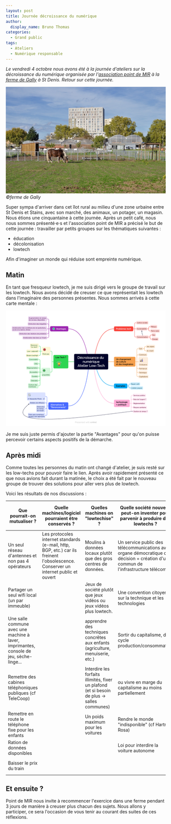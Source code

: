 ```yaml
---
layout: post
title: Journée décroissance du numérique
author:
  display_name: Bruno Thomas
categories:
  - Grand public
tags:
  - Ateliers
  - Numérique responsable
---
```

_Le vendredi 4 octobre nous avons été à la journée d'ateliers sur la décroissance du numérique organisée par l'[association point de MIR](https://www.point-de-mir.com/) à la [ferme de Gally](https://www.lesfermesdegally.com/la-ferme-urbaine-saint-denis/la-ferme-ouverte-saint-denis) à St Denis. Retour sur cette journée._

![©ferme de Gally](images/decroissance-numerique1/ferme-de-gally.jpeg  "La ferme de Gally")_©ferme de Gally_

Super sympa d'arriver dans cet îlot rural au milieu d'une zone urbaine entre St Denis et Stains, avec son marché, des animaux, un potager, un magasin. Nous étions une cinquantaine à cette journée. Après un petit café, nous nous sommes présenté·e·s et l'association point de MIR a précisé le but de cette journée : travailler par petits groupes sur les thématiques suivantes : 

- éducation
- décolonisation
- lowtech

Afin d'imaginer un monde qui réduise sont empreinte numérique.

## Matin

En tant que fresqueur lowtech, je me suis dirigé vers le groupe de travail sur les lowtech. Nous avons décidé de creuser ce que représentait les lowtech dans l'imaginaire des personnes présentes. Nous sommes arrivés à cette carte mentale :

![Mind map low tech](/images/decroissance-numerique1/decroissance-numerique-matin.png  "Mind map low tech")

Je me suis juste permis d'ajouter la partie "Avantages" pour qu'on puisse percevoir certains aspects positifs de la démarche.

## Après midi

Comme toutes les personnes du matin ont changé d'atelier, je suis resté sur les low-techs pour pouvoir faire le lien. Après avoir rapidement présenté ce que nous avions fait durant la matinée,  le choix a été fait par le nouveau groupe de trouver des solutions pour aller vers plus de lowtech.

Voici les résultats de nos discussions : 

| Que pourrait-on mutualiser ? | Quelle machines/logiciel pourraient être conservés ?| Quelles machines on "lowtechise" ?| Quelle société nouvelle peut-on inventer pour parvenir à produire des lowtechs ?| Comment faciliter l'adoption de ces outils ? Quels freins ? |
|--|--|--|--|--|
|Un seul réseau d'antennes et non pas 4 opérateurs  |  Les protocoles internet standards (e-mail, http, BGP, etc.) car ils freinent l'obsolescence. Conserver un internet public et ouvert| Moulins à données locaux plutôt que des gros centres de données. | Un service public des télécommunications avec organe démocratique de décision = création d'un commun de l'infrastructure télécom | Parentalité : éducation aux vrais risques ; lâcher du lest sur les sorties, l'autonomie  |
|Partager un seul wifi local (un par immeuble)  |  |  Jeux de société plutôt que jeux vidéos ou jeux vidéos plus lowtech.| Une convention citoyenne sur la technique et les technologies |sortir de la "parentalité positive", qui sur-protège  |
|  Une salle commune avec une machine à laver, imprimantes, console de jeu, sèche-linge...|  |  apprendre des techniques concrêtes aux enfants (agriculture, menuiserie, etc.)| Sortir du capitalisme, du cycle production/consommation | Subventionner les ludothèques sur le territoire |
|  Remettre des cabines téléphoniques publiques (cf TeleCoop)|  | Interdire les forfaits illimités, fixer un plafond (et si besoin de plus -> salles communes) |  ou vivre en marge du capitalisme au moins partiellement| Loi pour obliger les acteurs à l'interopérabilité |
|  Remettre en route le téléphone fixe pour les enfants|  | Un poids maximum pour les voitures |  Rendre le monde "indisponible" (cf Hartmut Rosa)|  Emmener les enfants dans la natures et les amies.|
|  Ration de données disponibles|  |  |Loi pour interdire la voiture autonome  | Editer un manuel de bricolage/nature. |
|  Baisser le prix du train|  |  |  | Rentre la déconnexion cool (cf Inoxtag) |

## Et ensuite ?

Point de MIR nous invite à recommencer l'exercice dans une ferme pendant 3 jours de manière à creuser plus chacun des sujets. Nous allons y participer, ce sera l'occasion de vous tenir au courant des suites de ces réflexions.